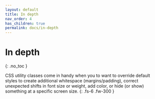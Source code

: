 ```yaml
---
layout: default
title: In depth
nav_order: 4
has_children: true
permalink: docs/in-depth
---
```


# In depth
{: .no_toc }

CSS utility classes come in handy when you to want to override default styles to create additional whitespace (margins/padding), correct unexpected shifts in font size or weight, add color, or hide (or show) something at a specific screen size.
{: .fs-6 .fw-300 }
